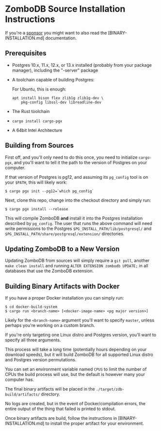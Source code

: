 # ZomboDB Source Installation Instructions

If you're a [sponsor](https://github.com/sponsors/eeeebbbbrrrr) you might want to also read the [BINARY-INSTALLATION.md] documentation.

## Prerequisites

- Postgres 10.x, 11.x, 12.x, or 13.x installed (probably from your package manager), including the "-server" package
- A toolchain capable of building Postgres:

    For Ubuntu, this is enough:
    
    ```
    apt install bison flex zlib1g zlib1g-dev \
        pkg-config libssl-dev libreadline-dev
    ```

- The Rust toolchain
- `cargo install cargo-pgx`
- A 64bit Intel Architecture

## Building from Sources

First off, and you'll only need to do this once, you need to initialize `cargo-pgx`, and
you'll want to tell it the path to the version of Postgres on your computer.

If that version of Postgres is pg12, and assuming its `pg_config` tool is on your `$PATH`, 
this will likely work:

```shell script
$ cargo pgx init --pg12=`which pg_config`
```

Next, clone this repo, change into the checkout directory and simply run:

```shell script
$ cargo pgx install --release
```

This will compile ZomboDB **and** install it into the Postgres installation described by `pg_config`.  The user that
runs the above command will need write permissions to the Postgres `$PG_INSTALL_PATH/lib/postgresql/` and `$PG_INSTALL_PATH/share/postgresql/extension/` directories.

## Updating ZomboDB to a New Version

Updating ZomboDB from sources will simply require a `git pull`, another `make clean install` and running 
`ALTER EXTENSION zombodb UPDATE;` in all databases that use the ZomboDB extension.


## Building Binary Artifacts with Docker

If you have a proper Docker installation you can simply run:

```shell script
$ cd docker-build-system
$ cargo run <branch-name> [<docker-image-name> <pg major version>]
```

Likely for the `<branch-name>` argument you'll want to specify `master`, unless perhaps you're
working on a custom branch.

If you're only targeting one Linux distro and Postgres version, you'll want to specify all three arguments.

This process will take a long time (potentially hours depending on your download speeds), but it will build
ZomboDB for all supported Linux distro and Postgres version permutations.

You can set an environment variable named `CPUS` to limit the number of CPUs the build process will use, but the 
default is however many your computer has.

The final binary artifacts will be placed in the `./target/zdb-build/artifacts/` directory.

No logs are created, but in the event of Docker/compilation errors, the entire output of the
thing that failed is printed to stdout.

Once binary artifacts are build, follow the instructions in [BINARY-INSTALLATION.md] to install the proper artifact for 
your environment.